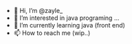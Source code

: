 - 👋 Hi, I’m @zayle_
- 👀 I’m interested in java programing ...
- 🌱 I’m currently learning java (front end)
- 📫 How to reach me (wip..)

<!---
zayle-nothing/zayle-nothing is a ✨ special ✨ repository because its `README.md` (this file) appears on your GitHub profile.
You can click the Preview link to take a look at your changes.
--->
